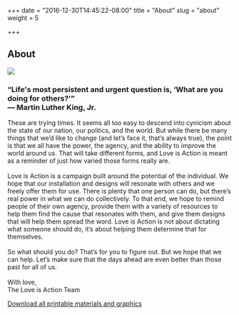 +++
date = "2016-12-30T14:45:22-08:00"
title = "About"
slug = "about"
weight = 5

+++

<div class="mt2 mb2">
  <h2 class="mb3">About</h2>
  <div class="col-12 overflow-hidden mt2">
    <div class="about-image sm-col-12 md-col-5">
      <div class="about-image-container">
        <img class="fit" src="/img/lisa-about-011017.jpg">
      </div>
    </div>
    <div class="about-copy sm-col-12 md-col-7">
      <div class="sm-col-12 md-col-11">
        <h3 class="mr2 overflow-hidden"><span class="italic">“Life's most persistent and urgent question is, ‘What are you doing for others?’”</span>
        </br>
        <span class="author right mr1">― Martin Luther King, Jr.</span></h3>
      </div>
      <p class="mt3">These are trying times. It seems all too easy to descend into cynicism about the state of our nation, our politics, and the world. But while there be many things that we’d like to change (and let’s face it, that’s always true), the point is that we all have the power, the agency, and the ability to improve the world around us. That will take different forms, and Love is Action is meant as a reminder of just how varied those forms really are.
      </br>
      </br>
      Love is Action is a campaign built around the potential of the individual. We hope that our installation and designs will resonate with others and we freely offer them for use. There is plenty that one person can do, but there’s real power in what we can do collectively. To that end, we hope to remind people of their own agency, provide them with a variety of resources to help them find the cause that resonates with them, and give them designs that will help them spread the word. Love is Action is not about dictating what someone should do, it’s about helping them determine that for themselves.
      </br>
      </br>
      So what should you do? That’s for you to figure out. But we hope that we can help. Let’s make sure that the days ahead are even better than those past for all of us.
      </br>
      </br>
      With love,
      </br>
      The Love is Action Team</p>
    </div>
  </div>
  <div class="clearfix mt3 mb3">
    <a href="/pdf/loveisaction_all-files.zip" target="_blank">Download all printable materials and graphics</a>
  </div>
<div>
